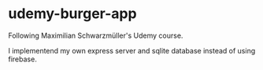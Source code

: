 # udemy-burger-app
Following Maximilian Schwarzmüller's Udemy course. 


I implementend my own express server and sqlite database instead of using firebase.
